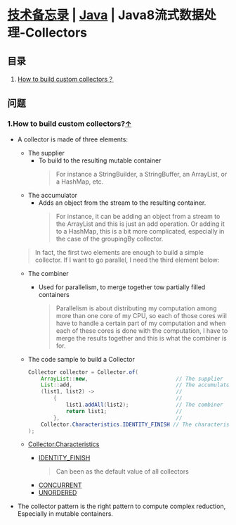# [技术备忘录](../README.md) | [Java](README.md) | Java8流式数据处理-Collectors

## 目录
  1. [How to build custom collectors？](#how-to-build-custom-collectors)

## 问题
### 1.How to build custom collectors?<a name="how-to-build-custom-collectors"></a>[↑](#top)
* A collector is made of three elements:
  * The supplier
    * To build to the resulting mutable container
      > For instance a StringBuilder, a StringBuffer, an ArrayList, or a HashMap, etc. 
  * The accumulator
    * Adds an object from the stream to the resulting container.
      > For instance, it can be adding an object from a stream to the ArrayList and this is just an add operation. Or adding it to a HashMap, this is a bit more complicated, especially in the case of the groupingBy collector.

  > In fact, the first two elements are enough to build a simple collector. If I want to go parallel, I need the third element below: 
  * The combiner
    * Used for parallelism, to merge together tow partially filled containers
      > Parallelism is about distributing my computation among more than one core of my CPU, so each of those cores wiil have to handle a certain part of my computation and when each of these cores is done with the computation, I have to merge the results together and this is what the combiner is for.

  * The code sample to build a Collector
    ```java
    Collector collector = Collector.of(
        ArrayList::new,                            // The supplier
        List::add,                                 // The accumulator
        (list1, list2) ->                          //
            {                                      // 
                list1.addAll(list2);               // The combiner
                return list1;                      // 
            },                                     //  
        Collector.Characteristics.IDENTITY_FINISH // The characteristics
    );
    ```
  * [Collector.Characteristics](https://docs.oracle.com/en/java/javase/12/docs/api/java.base/java/util/stream/Collector.Characteristics.html)
    * [IDENTITY_FINISH](https://docs.oracle.com/en/java/javase/12/docs/api/java.base/java/util/stream/Collector.Characteristics.html#IDENTITY_FINISH)
      > Can been as the default value of all collectors 
    * [CONCURRENT](https://docs.oracle.com/en/java/javase/12/docs/api/java.base/java/util/stream/Collector.Characteristics.html#CONCURRENT)
    * [UNORDERED](https://docs.oracle.com/en/java/javase/12/docs/api/java.base/java/util/stream/Collector.Characteristics.html#UNORDERED)

* The collector pattern is the right pattern to compute complex reduction, Especially in mutable containers.